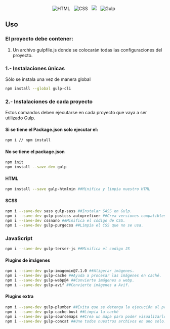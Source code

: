 <div align="center">
<img src="https://img.shields.io/badge/HTML5-E34F26?style=for-the-badge&logo=html5&logoColor=white" alt="HTML" />&nbsp;&nbsp;
<img src="https://img.shields.io/badge/CSS3-1572B6?style=for-the-badge&logo=css3&logoColor=white" alt="CSS" />&nbsp;&nbsp;
<img src="https://img.shields.io/badge/JavaScript-323330?style=for-the-badge&logo=javascript&logoColor=F7DF1E"/>&nbsp;&nbsp;
<img src="https://img.shields.io/badge/Gulp-CF4647?style=for-the-badge&logo=gulp&logoColor=white" alt="Gulp" />&nbsp;&nbsp;

</div>


## Uso 
### El proyecto debe contener: 
1. Un archivo gulpfile.js donde se colocarán todas las configuraciones del proyecto.
### 1.- Instalaciones únicas
Sólo se instala una vez de manera global 
```bash
npm install --global gulp-cli
```
### 2.- Instalaciones de cada proyecto
Estos comandos deben ejecutarse en cada proyecto que vaya a ser utilizado Gulp. 
#### Si se tiene el Package.json solo ejecutar el: 
```bash
npm i // npm install 
```
#### No se tiene el package.json 
```bash
npm init
npm install --save-dev gulp
```
#### HTML
```bash
npm install --save gulp-htmlmin ##Minifica y limpia nuestro HTML
```
#### SCSS

```bash
npm i --save-dev sass gulp-sass ##Instalar SASS en Gulp. 
npm i --save-dev gulp-postcss autoprefixer ##Crea versiones compatibles con navegadores. 
npm i --save-dev cssnano ##Minifica el código de CSS. 
npm i --save-dev gulp-purgecss ##Limpia el CSS que no se usa.
```

### JavaScript 
```bash
npm i --save-dev gulp-terser-js ##Minifica el codigo JS
```

#### Plugins de imágenes

```bash
npm i --save-dev gulp-imagemin@7.1.0 ##Aligerar imágenes.
npm i --save-dev gulp-cache ##Ayuda a procesar las imágenes en caché. 
npm i --save-dev gulp-webp@4 ##Convierte imágenes a webp.
npm i --save-dev gulp-avif ##Convierte imágenes a Avif.
```

#### Plugins extra

```bash
npm i --save-dev gulp-plumber ##Evita que se detenga la ejecución al presentar errores.
npm i --save-dev gulp-cache-bust ##Limpia la caché
npm i --save-dev gulp-sourcemaps ##Crea un mapa para poder visualizarlo. 
npm i --save-dev gulp-concat ##Une todos nuestros archivos en uno solo.
```
 